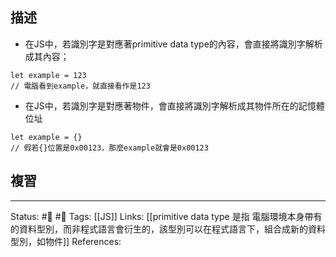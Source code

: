 ## 描述

- 在JS中，若識別字是對應著primitive data type的內容，會直接將識別字解析成其內容；
```
let example = 123
// 電腦看到example，就直接看作是123
```
- 在JS中，若識別字是對應著物件，會直接將識別字解析成其物件所在的記憶體位址
```
let example = {}
// 假若{}位置是0x00123，那麼example就會是0x00123
```

## 複習


---
Status: #🌱 #📓 
Tags:
[[JS]]
Links:
[[primitive data type 是指 電腦環境本身帶有的資料型別，而非程式語言會衍生的，該型別可以在程式語言下，組合成新的資料型別，如物件]]
References: